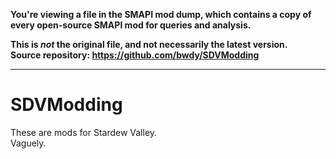 **You're viewing a file in the SMAPI mod dump, which contains a copy of every open-source SMAPI mod
for queries and analysis.**

**This is _not_ the original file, and not necessarily the latest version.**  
**Source repository: https://github.com/bwdy/SDVModding**

----

# SDVModding
 These are mods for Stardew Valley.  
 Vaguely.  